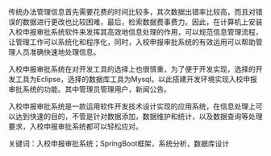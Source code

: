 
传统办法管理信息首先需要花费的时间比较多，其次数据出错率比较高，而且对错误的数据进行更改也比较困难，最后，检索数据费事费力。因此，在计算机上安装入校申报审批系统软件来发挥其高效地信息处理的作用，可以规范信息管理流程，让管理工作可以系统化和程序化，同时，入校申报审批系统的有效运用可以帮助管理人员准确快速地处理信息。

入校申报审批系统在对开发工具的选择上也很慎重，为了便于开发实现，选择的开发工具为Eclipse，选择的数据库工具为Mysql。以此搭建开发环境实现入校申报审批系统的功能。其中管理员管理用户，新闻公告。

入校申报审批系统是一款运用软件开发技术设计实现的应用系统，在信息处理上可以达到快速的目的，不管是针对数据添加，数据维护和统计，以及数据查询等处理要求，入校申报审批系统都可以轻松应对。

关键词：入校申报审批系统；SpringBoot框架，系统分析，数据库设计
